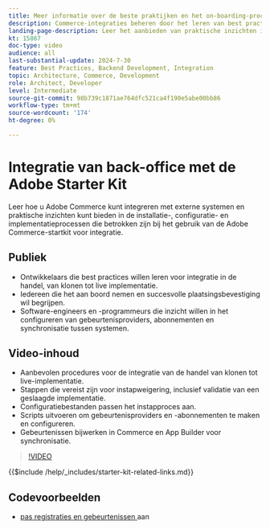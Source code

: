 ```yaml
---
title: Meer informatie over de beste praktijken en het on-boarding-proces van de Adobe Commerce Integration Starter Kit.
description: Commerce-integraties beheren door het leren van best practices en tips voor het instappen met Adobe Starter Kit.
landing-page-description: Leer het aanbieden van praktische inzichten in de opstelling, configuratie, en plaatsingsprocessen betrokken gebruikend de starter uitrusting.
kt: 15867
doc-type: video
audience: all
last-substantial-update: 2024-7-30
feature: Best Practices, Backend Development, Integration
topic: Architecture, Commerce, Development
role: Architect, Developer
level: Intermediate
source-git-commit: 98b739c1871ae764dfc521ca4f190e5abe00bb86
workflow-type: tm+mt
source-wordcount: '174'
ht-degree: 0%

---
```


# Integratie van back-office met de Adobe Starter Kit

Leer hoe u Adobe Commerce kunt integreren met externe systemen en praktische inzichten kunt bieden in de installatie-, configuratie- en implementatieprocessen die betrokken zijn bij het gebruik van de Adobe Commerce-startkit voor integratie.

## Publiek

* Ontwikkelaars die best practices willen leren voor integratie in de handel, van klonen tot live implementatie.
* Iedereen die het aan boord nemen en succesvolle plaatsingsbevestiging wil begrijpen.
* Software-engineers en -programmeurs die inzicht willen in het configureren van gebeurtenisproviders, abonnementen en synchronisatie tussen systemen.

## Video-inhoud

* Aanbevolen procedures voor de integratie van de handel van klonen tot live-implementatie.
* Stappen die vereist zijn voor instapweigering, inclusief validatie van een geslaagde implementatie.
* Configuratiebestanden passen het instapproces aan.
* Scripts uitvoeren om gebeurtenisproviders en -abonnementen te maken en configureren.
* Gebeurtenissen bijwerken in Commerce en App Builder voor synchronisatie.

>[!VIDEO](https://video.tv.adobe.com/v/3452776?learn=on&captions=dut)

{{$include /help/_includes/starter-kit-related-links.md}}

## Codevoorbeelden

* [ pas registraties en gebeurtenissen ](https://github.com/adobe/adobe-commerce-samples/tree/main/starter-kit/customize-registrations-and-events) aan